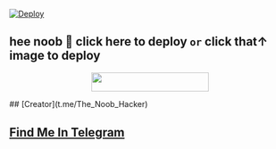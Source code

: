 [![Deploy](https://telegra.ph/file/3f530cc21613bc2e26659.png)](https://heroku.com/deploy?template=https://github.com/DangerhackerRJ/LaylaRobot)

## hee noob 🤪 click here to deploy ``or`` click that↑ image to deploy 
<p align="center"><a href="https://heroku.com/deploy?template=https://github.com/DangerhackerRJ/LaylaRobot"> <img src="https://img.shields.io/badge/Deploy%20To%20Heroku-pink?style=for-the-badge&logo=heroku" width="210" height="34.45"/></a></p>
## [Creator](t.me/The_Noob_Hacker)

## [Find Me In Telegram](t.me/The_Spiderman_RoBot)
